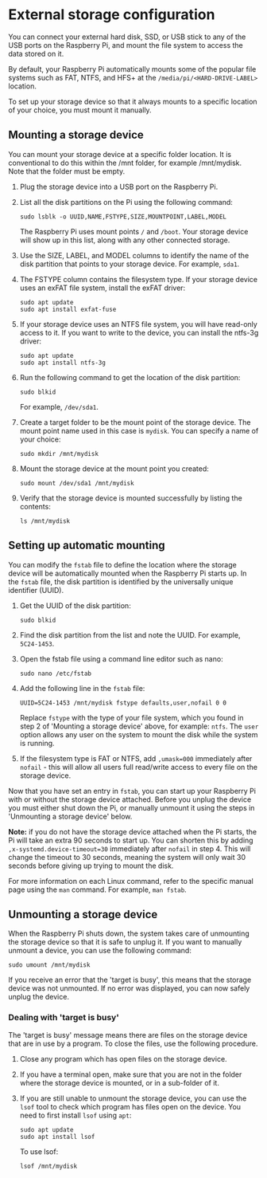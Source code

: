 # External storage configuration
You can connect your external hard disk, SSD, or USB stick to any of the USB ports on the Raspberry Pi, and mount the file system to access the data stored on it.

By default, your Raspberry Pi automatically mounts some of the popular file systems such as FAT, NTFS, and HFS+ at the `/media/pi/<HARD-DRIVE-LABEL>` location.

To set up your storage device so that it always mounts to a specific location of your choice, you must mount it manually.

## Mounting a storage device 
You can mount your storage device at a specific folder location. It is conventional to do this within the /mnt folder, for example /mnt/mydisk. Note that the folder must be empty.

1. Plug the storage device into a USB port on the Raspberry Pi. 
2. List all the disk partitions on the Pi using the following command:

    ```
    sudo lsblk -o UUID,NAME,FSTYPE,SIZE,MOUNTPOINT,LABEL,MODEL
    ```
   The Raspberry Pi uses mount points `/` and `/boot`. Your storage device will show up in this list, along with any other connected storage.
3. Use the SIZE, LABEL, and MODEL columns to identify the name of the disk partition that points to your storage device. For example, `sda1`. 
4. The FSTYPE column contains the filesystem type. If your storage device uses an exFAT file system, install the exFAT driver:

    ```
    sudo apt update
    sudo apt install exfat-fuse
    ```
5. If your storage device uses an NTFS file system, you will have read-only access to it. If you want to write to the device, you can install the ntfs-3g driver:

    ```
    sudo apt update
    sudo apt install ntfs-3g
    ```
6. Run the following command to get the location of the disk partition:

    ```
    sudo blkid
    ```
    For example, `/dev/sda1`.
7. Create a target folder to be the mount point of the storage device. 
   The mount point name used in this case is `mydisk`. You can specify a name of your choice:

    ```
    sudo mkdir /mnt/mydisk
    ```
8. Mount the storage device at the mount point you created:

    ```
    sudo mount /dev/sda1 /mnt/mydisk
    ```
9. Verify that the storage device is mounted successfully by listing the contents:

    ```
    ls /mnt/mydisk
    ```

## Setting up automatic mounting
You can modify the `fstab` file to define the location where the storage device will be automatically mounted when the Raspberry Pi starts up. In the `fstab` file, the disk partition is identified by the universally unique identifier (UUID).

1. Get the UUID of the disk partition:

    ```
    sudo blkid
    ```
2. Find the disk partition from the list and note the UUID. For example, `5C24-1453`.
3. Open the fstab file using a command line editor such as nano:

    ```
    sudo nano /etc/fstab
    ```
4. Add the following line in the `fstab` file:

    ```
    UUID=5C24-1453 /mnt/mydisk fstype defaults,user,nofail 0 0
    ```
   Replace `fstype` with the type of your file system, which you found in step 2 of 'Mounting a storage device' above, for example: `ntfs`.
   The `user` option allows any user on the system to mount the disk while the system is running.
   
5. If the filesystem type is FAT or NTFS, add `,umask=000` immediately after `nofail` - this will allow all users full read/write access to every file on the storage device.

Now that you have set an entry in `fstab`, you can start up your Raspberry Pi with or without the storage device attached. Before you unplug the device you must either shut down the Pi, or manually unmount it using the steps in 'Unmounting a storage device' below.

**Note:** if you do not have the storage device attached when the Pi starts, the Pi will take an extra 90 seconds to start up. You can shorten this by adding `,x-systemd.device-timeout=30` immediately after `nofail` in step 4. This will change the timeout to 30 seconds, meaning the system will only wait 30 seconds before giving up trying to mount the disk.

For more information on each Linux command, refer to the specific manual page using the `man` command. For example, `man fstab`.

## Unmounting a storage device

When the Raspberry Pi shuts down, the system takes care of unmounting the storage device so that it is safe to unplug it. If you want to manually unmount a device, you can use the following command:

```
sudo umount /mnt/mydisk
```
If you receive an error that the 'target is busy', this means that the storage device was not unmounted. If no error was displayed, you can now safely unplug the device.

### Dealing with 'target is busy'
    
The 'target is busy' message means there are files on the storage device that are in use by a program. To close the files, use the following procedure.

1. Close any program which has open files on the storage device.

2. If you have a terminal open, make sure that you are not in the folder where the storage device is mounted, or in a sub-folder of it.

3. If you are still unable to unmount the storage device, you can use the `lsof` tool to check which program has files open on the device. You need to first install `lsof` using `apt`:

    ```
    sudo apt update
    sudo apt install lsof
    ```
   To use lsof:
   
    ```
    lsof /mnt/mydisk
    ```
